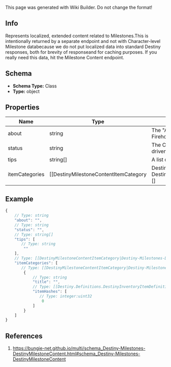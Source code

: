 <span class="wiki-builder">This page was generated with Wiki Builder. Do not change the format!</span>

## Info
Represents localized, extended content related to Milestones.This is intentionally returned by a separate endpoint and not with Character-level Milestone databecause we do not put localized data into standard Destiny responses, both for brevity of responseand for caching purposes.  If you really need this data, hit the Milestone Content endpoint.

## Schema
* **Schema Type:** Class
* **Type:** object

## Properties
Name | Type | Description
---- | ---- | -----------
about | string | The &quot;About this Milestone&quot; text from the Firehose.
status | string | The Current Status of the Milestone, as driven by the Firehose.
tips | string[] | A list of tips, provided by the Firehose.
itemCategories | [[DestinyMilestoneContentItemCategory|Destiny-Milestones-DestinyMilestoneContentItemCategory]][] | If DPS has defined items related to this Milestone, they can categorize those items in the Firehose.That data will then be returned as item categories here.

## Example
```javascript
{
    // Type: string
    "about": "",
    // Type: string
    "status": "",
    // Type: string[]
    "tips": [
       // Type: string
        ""
    ],
    // Type: [[DestinyMilestoneContentItemCategory|Destiny-Milestones-DestinyMilestoneContentItemCategory]][]
    "itemCategories": [
       // Type: [[DestinyMilestoneContentItemCategory|Destiny-Milestones-DestinyMilestoneContentItemCategory]]
        {
            // Type: string
            "title": "",
            // Type: [[Destiny.Definitions.DestinyInventoryItemDefinition|Destiny-Definitions-DestinyInventoryItemDefinition]]:integer:uint32[]
            "itemHashes": [
               // Type: integer:uint32
                0
            ]
        }
    ]
}

```

## References
1. https://bungie-net.github.io/multi/schema_Destiny-Milestones-DestinyMilestoneContent.html#schema_Destiny-Milestones-DestinyMilestoneContent
